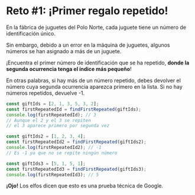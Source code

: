 # Reto #1: ¡Primer regalo repetido!

En la fábrica de juguetes del Polo Norte, cada juguete tiene un número de
identificación único.

Sin embargo, debido a un error en la máquina de juguetes, algunos números se han
asignado a más de un juguete.

¡Encuentra el primer número de identificación que se ha repetido, **donde la
segunda ocurrencia tenga el índice más pequeño**!

En otras palabras, si hay más de un número repetido, debes devolver el número
cuya segunda ocurrencia aparezca primero en la lista. Si no hay números
repetidos, devuelve -1.

```js
const giftIds = [2, 1, 3, 5, 3, 2];
const firstRepeatedId = findFirstRepeated(giftIds);
console.log(firstRepeatedId); // 3
// Aunque el 2 y el 3 se repiten
// el 3 aparece primero por segunda vez

const giftIds2 = [1, 2, 3, 4];
const firstRepeatedId2 = findFirstRepeated(giftIds2);
console.log(firstRepeatedId2); // -1
// Es -1 ya que no se repite ningún número

const giftIds3 = [5, 1, 5, 1];
const firstRepeatedId3 = findFirstRepeated(giftIds3);
console.log(firstRepeatedId3); // 5
```

**¡Ojo!** Los elfos dicen que esto es una prueba técnica de Google.
